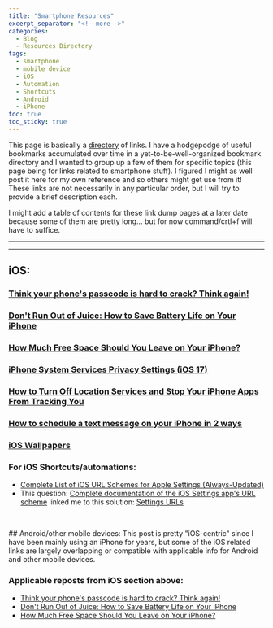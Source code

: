 ```yaml
---
title: "Smartphone Resources"
excerpt_separator: "<!--more-->"
categories:
  - Blog
  - Resources Directory
tags:
  - smartphone
  - mobile device
  - iOS
  - Automation
  - Shortcuts
  - Android
  - iPhone
toc: true
toc_sticky: true
---
```


This page is basically a [directory](https://jackyan.com/blog/2023/09/bring-back-the-human-curated-web-directory/) of links.<!--more--> I have a hodgepodge of useful bookmarks accumulated over time in a yet-to-be-well-organized bookmark directory and I wanted to group up a few of them for specific topics (this page being for links related to smartphone stuff). I figured I might as well post it here for my own reference and so others might get use from it! These links are not necessarily in any particular order, but I will try to provide a brief description each.

I might add a table of contents for these link dump pages at a later date because some of them are pretty long... but for now command/crtl+f will have to suffice.

---
---

## iOS:

### [Think your phone's passcode is hard to crack? Think again!](https://itsmejayd.github.io/blog/passcode-problems/)

### [Don't Run Out of Juice: How to Save Battery Life on Your iPhone](https://www.pcmag.com/how-to/how-to-save-battery-life-on-your-iphone)

### [How Much Free Space Should You Leave on Your iPhone?](https://www.howtogeek.com/325537/how-much-free-space-should-you-have-on-your-iphone/)

### [iPhone System Services Privacy Settings (iOS 17)](https://hifutureself.com/ios-location-system-services-settings)

### [How to Turn Off Location Services and Stop Your iPhone Apps From Tracking You](https://www.pcmag.com/how-to/how-to-turn-off-location-services-on-ios-devices)

### [How to schedule a text message on your iPhone in 2 ways](https://www.businessinsider.com/guides/tech/schedule-text-message-iphone)

### [iOS Wallpapers](https://photos.google.com/share/AF1QipNi8VN2pw2Ya_xCV8eFgzEZmiXDy1-GwhXbqFtvXoH3HypF10as9puV8FdoVZpOZA?pli=1&key=WkZjQTIxQTM5a01oZkNUYTE2ZllKTVJKZk1CMTR3)

### For iOS Shortcuts/automations:
* [Complete List of iOS URL Schemes for Apple Settings (Always-Updated)](https://medium.com/@contact.jmeyers/complete-list-of-ios-url-schemes-for-apple-settings-always-updated-20871139d72f)
* This question: [Complete documentation of the iOS Settings app's URL scheme](https://apple.stackexchange.com/questions/42915/complete-documentation-of-the-ios-settings-apps-url-scheme) linked me to this solution: [Settings URLs](https://github.com/FifiTheBulldog/ios-settings-urls/blob/master/settings-urls.md)

<p>&nbsp;</p>
## Android/other mobile devices:
This post is pretty "iOS-centric" since I have been mainly using an iPhone for years, but some of the iOS related links are largely overlapping or compatible with applicable info for Android and other mobile devices.

### Applicable reposts from iOS section above:
* [Think your phone's passcode is hard to crack? Think again!](https://itsmejayd.github.io/blog/passcode-problems/)
* [Don't Run Out of Juice: How to Save Battery Life on Your iPhone](https://www.pcmag.com/how-to/how-to-save-battery-life-on-your-iphone)
* [How Much Free Space Should You Leave on Your iPhone?](https://www.howtogeek.com/325537/how-much-free-space-should-you-have-on-your-iphone/)

<p>&nbsp;</p>
